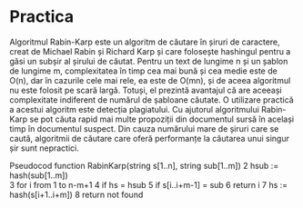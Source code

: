 # Practica
Algoritmul Rabin-Karp este un algoritm de căutare în șiruri de caractere, creat de Michael Rabin și Richard Karp și care folosește hashingul pentru a găsi un subșir al șirului de căutat. Pentru un text de lungime n și un șablon de lungime m, complexitatea în timp cea mai bună și cea medie este de O(n), dar în cazurile cele mai rele, ea este de O(mn), și de aceea algoritmul nu este folosit pe scară largă. Totuși, el prezintă avantajul că are aceeași complexitate indiferent de numărul de șabloane căutate. O utilizare practică a acestui algoritm este detecția plagiatului. Cu ajutorul algoritmului Rabin-Karp se pot căuta rapid mai multe propoziții din documentul sursă în același timp în documentul suspect. Din cauza numărului mare de șiruri care se caută, algoritmii de căutare care oferă performanțe la căutarea unui singur șir sunt nepractici.



Pseudocod
function RabinKarp(string s[1..n], string sub[1..m])
 2     hsub := hash(sub[1..m])     
 3     for i from 1 to n-m+1
 4         if hs = hsub
 5             if s[i..i+m-1] = sub
 6                 return i
 7         hs := hash(s[i+1..i+m])
 8     return not found
